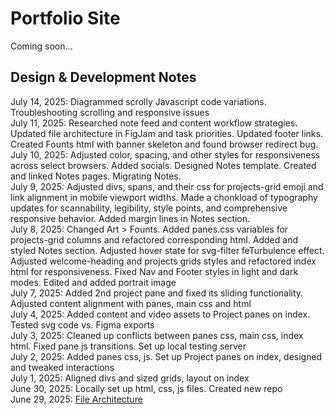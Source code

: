 # Portfolio Site
Coming soon...

## Design & Development Notes
July 14, 2025: Diagrammed scrolly Javascript code variations. Troubleshooting scrolling and responsive issues   
July 11, 2025: Researched note feed and content workflow strategies. Updated file architecture in FigJam and task priorities. Updated footer links. Created Founts html with banner skeleton and found browser redirect bug.  
July 10, 2025: Adjusted color, spacing, and other styles for responsiveness across select browsers. Added socials. Designed Notes template. Created and linked Notes pages. Migrating Notes.  
July 9, 2025: Adjusted divs, spans, and their css for projects-grid emoji and link alignment in mobile viewport widths. Made a chonkload of typography updates for scannability, legibility, style points, and comprehensive responsive behavior. Added margin lines in Notes section.  
July 8, 2025: Changed Art > Founts. Added panes.css variables for projects-grid columns and refactored corresponding html. Added and styled Notes section. Adjusted hover state for svg-filter feTurbulence effect. Adjusted welcome-heading and projects grids styles and refactored index html for responsiveness. Fixed Nav and Footer styles in light and dark modes. Edited and added portrait image  
July 7, 2025: Added 2nd project pane and fixed its sliding functionality. Adjusted content alignment with panes, main css and html  
July 4, 2025: Added content and video assets to Project panes on index. Tested svg code vs. Figma exports  
July 3, 2025: Cleaned up conflicts between panes css, main css, index html. Fixed pane js transitions. Set up local testing server  
July 2, 2025: Added panes css, js. Set up Project panes on index, designed and tweaked interactions  
July 1, 2025: Aligned divs and sized grids, layout on index  
June 30, 2025: Locally set up html, css, js files. Created new repo  
June 29, 2025: [File Architecture](https://www.figma.com/board/Qg4zvh8yEVaYZVqZGrvXEt/Portfolio-Site-Architecture?node-id=0-1&t=7txc5xY1TEpDFp2D-1)  
